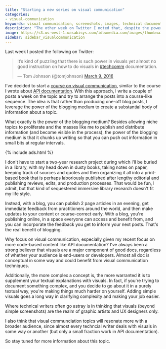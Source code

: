 ```yaml
---
title: "Starting a new series on visual communication"
categories:
- visual-communication
keywords: visual communication, screenshots, images, technical documentation visuals, screen captures, best practices
description: "The other week on Twitter I noted that, despite the power visuals play in communicating technical concepts, there's not a lot of good information out there on visual communication in the context of technical documentation. As a result, I'm starting a series focused on visual communication, somewhat like the series I wrote about API documentation. One benefit of publishing this info on a blog is that I can regularly publish small articles and benefit from widespread feedback to help me course-correct early and move towards more accurate information."
image: https://s3.us-west-1.wasabisys.com/idbwmedia.com/images/thumbnails/visualcommunicationthumb.png
sidebar: sidebar_visualcommunication
---
```


Last week I posted the following on Twitter:

<blockquote class="twitter-tweet" data-lang="en"><p lang="en" dir="ltr">It’s kind of puzzling that there is such power in visuals yet almost no good instruction on how to do visuals in <a href="https://twitter.com/hashtag/techcomm?src=hash">#techcomm</a> documentation.</p>&mdash; Tom Johnson (@tomjohnson) <a href="https://twitter.com/tomjohnson/status/707623373963010048">March 9, 2016</a></blockquote>
<script async src="//platform.twitter.com/widgets.js" charset="utf-8"></script>

I've decided to start a [course on visual communication](https://idratherbewriting.com/2016/05/01/visualcommunication_course_overview/), similar to the course I wrote about [API documentation](https://idratherbewriting.com/learnapidoc/). With this approach, I write a couple of posts a week on the topic and try to arrange the posts into a course-like sequence. The idea is that rather than producing one-off blog posts, I leverage the power of the blogging medium to create a substantial body of information about a topic.

What exactly is the power of the blogging medium? Besides allowing niche topics to proliferate and the masses like me to publish and distribute information (and become visible in the process), the power of the blogging medium is that it chunks up writing so that you can push out information in small bits at regular intervals.

{% include ads.html %}

I don't have to start a two-year research project during which I'll be buried in a library, with my head down in dusty books, taking notes on paper, keeping track of sources and quotes and then organizing it all into a print-based book that is perhaps laboriously published after lengthy editorial and publishing reviews, edits, and production processes. That would be fun, I admit, but that kind of sequestered immersive library research doesn't fit my life style.

Instead, with a blog, you can publish 2 page articles in an evening, get immediate feedback from practitioners around the world, and then make updates to your content or course-correct early. With a blog, you're publishing online, in a space everyone can access and benefit from, and you can incorporate the feedback you get to inform your next posts. That's the real benefit of blogging.

Why focus on visual communication, especially given my recent focus on more code-based content like API documentation? I've always been a strong believer that visuals are a major component of good docs, regardless of whether your audience is end-users or developers. Almost all doc is conceptual in some way and could benefit from visual communication techniques.

Additionally, the more complex a concept is, the more warranted it is to supplement your textual explanations with visuals. In fact, if you're trying to document something complex, and you decide to go about it in a purely textual way, you're making things much harder on yourself. Adding simple visuals goes a long way in clarifying complexity and making your job easier.

Where technical writers often go astray is in thinking that visuals (beyond simple screenshots) are the realm of graphic artists and UX designers only.

I also think that visual communciation topics will resonate more with a broader audience, since almost every techncial writer deals with visuals in some way or another (but only a small fraction work in API documentation).

So stay tuned for more information about this topic.

